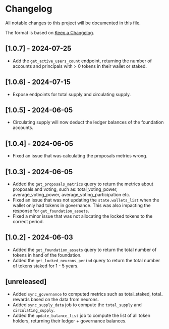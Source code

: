 # Changelog

All notable changes to this project will be documented in this file.

The format is based on [Keep a Changelog](https://keepachangelog.com/en/1.0.0/).

## [1.0.7] - 2024-07-25

- Add the `get_active_users_count` endpoint, returning the number of accounts and principals with > 0 tokens in their wallet or staked.

## [1.0.6] - 2024-07-15

- Expose endpoints for total supply and circulating supply.

## [1.0.5] - 2024-06-05

- Circulating supply will now deduct the ledger balances of the foundation accounts.

## [1.0.4] - 2024-06-05

- Fixed an issue that was calculating the proposals metrics wrong.

## [1.0.3] - 2024-06-05

- Added the `get_proposals_metrics` query to return the metrics about proposals and voting, such as: total_voting_power, average_voting_power, average_voting_participation etc.
- Fixed an issue that was not updating the `state.wallets_list` when the wallet only had tokens in governance. This was also impacting the response for `get_foundation_assets`.
- Fixed a minor issue that was not allocating the locked tokens to the correct period.

## [1.0.2] - 2024-06-03

- Added the `get_foundation_assets` query to return the total number of tokens in hand of the foundation.
- Added the `get_locked_neurons_period` query to return the total number of tokens staked for 1 - 5 years.

## [unreleased]

- Added `sync_governance` to computed metrics such as total_staked, total_ rewards based on the data from neurons.
- Added `sync_supply_data` job to compute the `total_supply` and `circulating_supply`. 
- Added the `update_balance_list` job to compute the list of all token holders, returning their ledger + governance balances.
